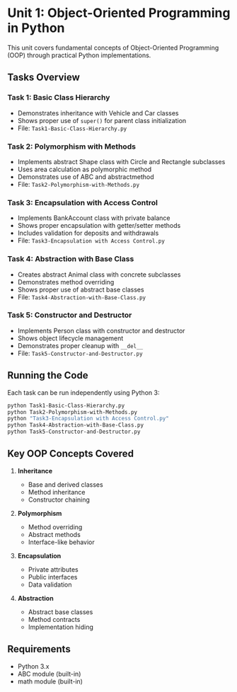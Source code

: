 # Unit 1: Object-Oriented Programming in Python

This unit covers fundamental concepts of Object-Oriented Programming (OOP) through practical Python implementations.

## Tasks Overview

### Task 1: Basic Class Hierarchy
- Demonstrates inheritance with Vehicle and Car classes
- Shows proper use of `super()` for parent class initialization
- File: `Task1-Basic-Class-Hierarchy.py`

### Task 2: Polymorphism with Methods
- Implements abstract Shape class with Circle and Rectangle subclasses
- Uses area calculation as polymorphic method
- Demonstrates use of ABC and abstractmethod
- File: `Task2-Polymorphism-with-Methods.py`

### Task 3: Encapsulation with Access Control
- Implements BankAccount class with private balance
- Shows proper encapsulation with getter/setter methods
- Includes validation for deposits and withdrawals
- File: `Task3-Encapsulation with Access Control.py`

### Task 4: Abstraction with Base Class
- Creates abstract Animal class with concrete subclasses
- Demonstrates method overriding
- Shows proper use of abstract base classes
- File: `Task4-Abstraction-with-Base-Class.py`

### Task 5: Constructor and Destructor
- Implements Person class with constructor and destructor
- Shows object lifecycle management
- Demonstrates proper cleanup with `__del__`
- File: `Task5-Constructor-and-Destructor.py`

## Running the Code

Each task can be run independently using Python 3:

```bash
python Task1-Basic-Class-Hierarchy.py
python Task2-Polymorphism-with-Methods.py
python "Task3-Encapsulation with Access Control.py"
python Task4-Abstraction-with-Base-Class.py
python Task5-Constructor-and-Destructor.py
```

## Key OOP Concepts Covered

1. **Inheritance**
   - Base and derived classes
   - Method inheritance
   - Constructor chaining

2. **Polymorphism**
   - Method overriding
   - Abstract methods
   - Interface-like behavior

3. **Encapsulation**
   - Private attributes
   - Public interfaces
   - Data validation

4. **Abstraction**
   - Abstract base classes
   - Method contracts
   - Implementation hiding

## Requirements

- Python 3.x
- ABC module (built-in)
- math module (built-in)